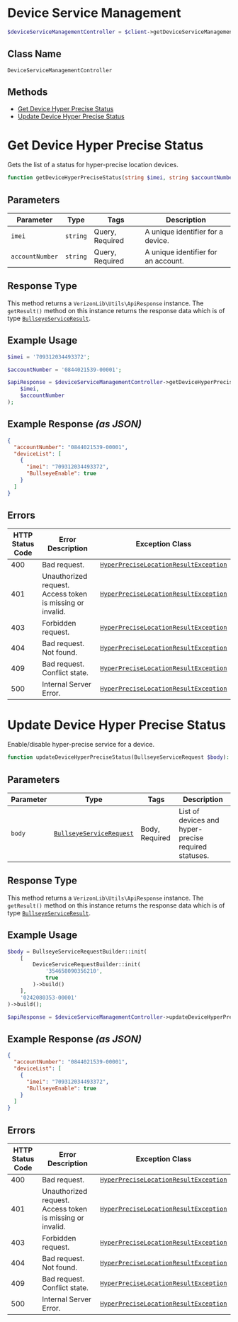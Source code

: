 # Device Service Management

```php
$deviceServiceManagementController = $client->getDeviceServiceManagementController();
```

## Class Name

`DeviceServiceManagementController`

## Methods

* [Get Device Hyper Precise Status](../../doc/controllers/device-service-management.md#get-device-hyper-precise-status)
* [Update Device Hyper Precise Status](../../doc/controllers/device-service-management.md#update-device-hyper-precise-status)


# Get Device Hyper Precise Status

Gets the list of a status for hyper-precise location devices.

```php
function getDeviceHyperPreciseStatus(string $imei, string $accountNumber): ApiResponse
```

## Parameters

| Parameter | Type | Tags | Description |
|  --- | --- | --- | --- |
| `imei` | `string` | Query, Required | A unique identifier for a device. |
| `accountNumber` | `string` | Query, Required | A unique identifier for an account. |

## Response Type

This method returns a `VerizonLib\Utils\ApiResponse` instance. The `getResult()` method on this instance returns the response data which is of type [`BullseyeServiceResult`](../../doc/models/bullseye-service-result.md).

## Example Usage

```php
$imei = '709312034493372';

$accountNumber = '0844021539-00001';

$apiResponse = $deviceServiceManagementController->getDeviceHyperPreciseStatus(
    $imei,
    $accountNumber
);
```

## Example Response *(as JSON)*

```json
{
  "accountNumber": "0844021539-00001",
  "deviceList": [
    {
      "imei": "709312034493372",
      "BullseyeEnable": true
    }
  ]
}
```

## Errors

| HTTP Status Code | Error Description | Exception Class |
|  --- | --- | --- |
| 400 | Bad request. | [`HyperPreciseLocationResultException`](../../doc/models/hyper-precise-location-result-exception.md) |
| 401 | Unauthorized request. Access token is missing or invalid. | [`HyperPreciseLocationResultException`](../../doc/models/hyper-precise-location-result-exception.md) |
| 403 | Forbidden request. | [`HyperPreciseLocationResultException`](../../doc/models/hyper-precise-location-result-exception.md) |
| 404 | Bad request. Not found. | [`HyperPreciseLocationResultException`](../../doc/models/hyper-precise-location-result-exception.md) |
| 409 | Bad request. Conflict state. | [`HyperPreciseLocationResultException`](../../doc/models/hyper-precise-location-result-exception.md) |
| 500 | Internal Server Error. | [`HyperPreciseLocationResultException`](../../doc/models/hyper-precise-location-result-exception.md) |


# Update Device Hyper Precise Status

Enable/disable hyper-precise service for a device.

```php
function updateDeviceHyperPreciseStatus(BullseyeServiceRequest $body): ApiResponse
```

## Parameters

| Parameter | Type | Tags | Description |
|  --- | --- | --- | --- |
| `body` | [`BullseyeServiceRequest`](../../doc/models/bullseye-service-request.md) | Body, Required | List of devices and hyper-precise required statuses. |

## Response Type

This method returns a `VerizonLib\Utils\ApiResponse` instance. The `getResult()` method on this instance returns the response data which is of type [`BullseyeServiceResult`](../../doc/models/bullseye-service-result.md).

## Example Usage

```php
$body = BullseyeServiceRequestBuilder::init(
    [
        DeviceServiceRequestBuilder::init(
            '354658090356210',
            true
        )->build()
    ],
    '0242080353-00001'
)->build();

$apiResponse = $deviceServiceManagementController->updateDeviceHyperPreciseStatus($body);
```

## Example Response *(as JSON)*

```json
{
  "accountNumber": "0844021539-00001",
  "deviceList": [
    {
      "imei": "709312034493372",
      "BullseyeEnable": true
    }
  ]
}
```

## Errors

| HTTP Status Code | Error Description | Exception Class |
|  --- | --- | --- |
| 400 | Bad request. | [`HyperPreciseLocationResultException`](../../doc/models/hyper-precise-location-result-exception.md) |
| 401 | Unauthorized request. Access token is missing or invalid. | [`HyperPreciseLocationResultException`](../../doc/models/hyper-precise-location-result-exception.md) |
| 403 | Forbidden request. | [`HyperPreciseLocationResultException`](../../doc/models/hyper-precise-location-result-exception.md) |
| 404 | Bad request. Not found. | [`HyperPreciseLocationResultException`](../../doc/models/hyper-precise-location-result-exception.md) |
| 409 | Bad request. Conflict state. | [`HyperPreciseLocationResultException`](../../doc/models/hyper-precise-location-result-exception.md) |
| 500 | Internal Server Error. | [`HyperPreciseLocationResultException`](../../doc/models/hyper-precise-location-result-exception.md) |

